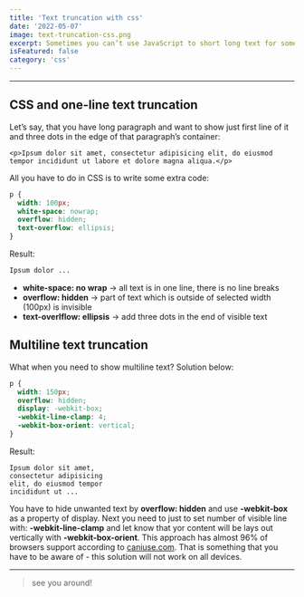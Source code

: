 ```yaml
---
title: 'Text truncation with css'
date: '2022-05-07'
image: text-truncation-css.png
excerpt: Sometimes you can’t use JavaScript to short long text for some reason, and CSS can help you to achieve the same result in no time!
isFeatured: false
category: 'css'
---
```


---

## CSS and one-line text truncation

Let’s say, that you have long paragraph and want to show just first line of it and three dots in the edge of that paragraph’s container:

```hmtl
<p>Ipsum dolor sit amet, consectetur adipisicing elit, do eiusmod tempor incididunt ut labore et dolore magna aliqua.</p>
```

All you have to do in CSS is to write some extra code:

```css
p {
  width: 100px;
  white-space: nowrap;
  overflow: hidden;
  text-overflow: ellipsis;
}
```

Result:

```html
Ipsum dolor ...
```

- **white-space: no wrap** → all text is in one line, there is no line breaks
- **overflow: hidden** → part of text which is outside of selected width (100px) is invisible
- **text-overlflow: ellipsis** → add three dots in the end of visible text

## Multiline text truncation

What when you need to show multiline text? Solution below:

```css
p {
  width: 150px;
  overflow: hidden;
  display: -webkit-box;
  -webkit-line-clamp: 4;
  -webkit-box-orient: vertical;
}
```

Result:

```text
Ipsum dolor sit amet,
consectetur adipisicing
elit, do eiusmod tempor
incididunt ut ...
```

You have to hide unwanted text by **overflow: hidden** and use **-webkit-box** as a property of display. Next you need to just to set number of visible line with: **-webkit-line-clamp** and let know that yor content will be lays out vertically with **-webkit-box-orient**. This approach has almost 96% of browsers support according to [caniuse.com](https://caniuse.com/?search=display%3A%20-webkit-box). That is something that you have to be aware of - this solution will not work on all devices.

---

> see you around!
